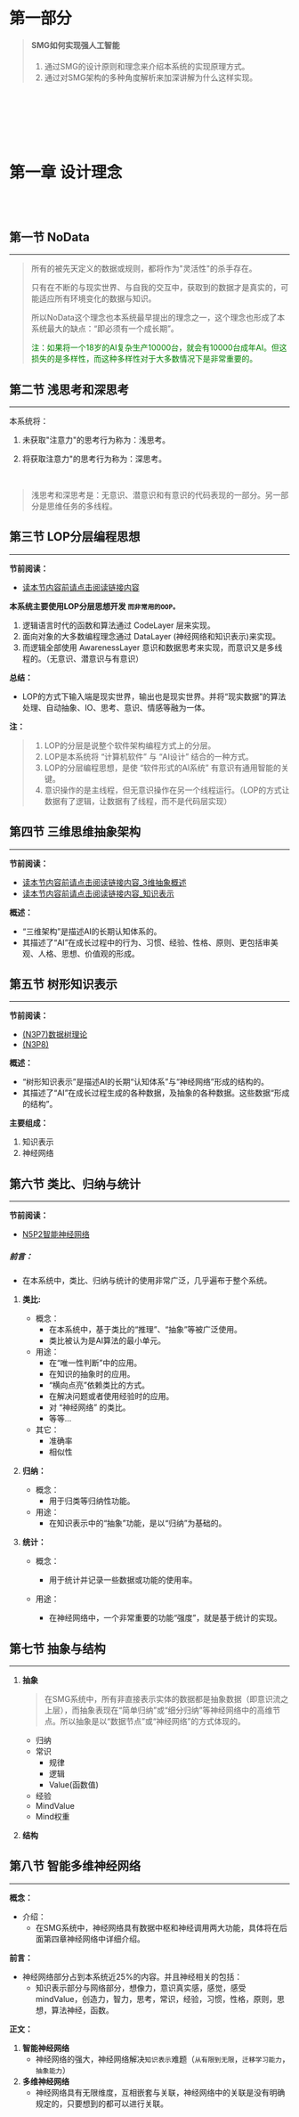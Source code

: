 
# 第一部分   

> #### SMG如何实现强人工智能
>
> 1. 通过SMG的设计原则和理念来介绍本系统的实现原理方式。
> 2. 通过对SMG架构的多种角度解析来加深讲解为什么这样实现。

<br><br><br><br><br>

# 第一章 设计理念

<br><br>

## 第一节 NoData

---

> 所有的被先天定义的数据或规则，都将作为"灵活性"的杀手存在。
>
> 
>
> 只有在不断的与现实世界、与自我的交互中，获取到的数据才是真实的，可能适应所有环境变化的数据与知识。
>
> 
>
> 所以NoData这个理念也本系统最早提出的理念之一，这个理念也形成了本系统最大的缺点：“即必须有一个成长期”。
>
> 
>
> <font color="green">注：如果将一个18岁的AI复杂生产10000台，就会有10000台成年AI。但这损失的是多样性，而这种多样性对于大多数情况下是非常重要的。</font>



## 第二节 浅思考和深思考

---

本系统将：

1. 未获取"注意力"的思考行为称为：浅思考。

2. 将获取注意力"的思考行为称为：深思考。

   ​

>  浅思考和深思考是：无意识、潜意识和有意识的代码表现的一部分。另一部分是思维任务的多线程。



## 第三节 LOP分层编程思想

---



**节前阅读：**

* [读本节内容前请点击阅读链接内容](../../手写笔记/Note4.md#n4p13loplayer-oriented-programming170803)



**本系统主要使用LOP分层思想开发   `而非常用的OOP。`**

1. 逻辑语言时代的函数和算法通过 CodeLayer 层来实现。
2. 面向对象的大多数编程理念通过 DataLayer (神经网络和知识表示)来实现。
3. 而逻辑全部使用 AwarenessLayer 意识和数据思考来实现，而意识又是多线程的。（无意识、潜意识与有意识）

**总结：**

* LOP的方式下输入端是现实世界，输出也是现实世界。并将“现实数据”的算法处理、自动抽象、IO、思考、意识、情感等融为一体。



**注：**

> 1. LOP的分层是说整个软件架构编程方式上的分层。
> 2. LOP是本系统将 “计算机软件” 与 “AI设计” 结合的一种方式。
> 3. LOP的分层编程思想，是使 “软件形式的AI系统” 有意识有通用智能的关键。
> 4. 意识操作的是主线程，但无意识操作在另一个线程运行。（LOP的方式让数据有了逻辑，让数据有了线程，而不是代码层实现）





## 第四节 三维思维抽象架构

---



**节前阅读：**

* [读本节内容前请点击阅读链接内容_3维抽象概述](../../框架/3维抽象概述.md#3维抽象概述)
* [读本节内容前请点击阅读链接内容_知识表示](../../框架/知识表示.md#第1维抽象的知识表示)

**概述：**

* “三维架构”是描述AI的长期认知体系的。
* 其描述了“AI”在成长过程中的行为、习惯、经验、性格、原则、更包括审美观、人格、思想、价值观的形成。





## 第五节 树形知识表示

---



**节前阅读：**

- [(N3P7)数据树理论](../../手写笔记/Note3.md#n3p7数据树理论)     
- [(N3P8)](../../手写笔记/Note3.md#n3p8)   

**概述：**

- “树形知识表示”是描述AI的长期“认知体系”与“神经网络”形成的结构的。  
- 其描述了“AI”在成长过程生成的各种数据，及抽象的各种数据。这些数据“形成的结构”。

**主要组成：**

1. 知识表示
2. 神经网络



## 第六节 类比、归纳与统计

---



**节前阅读：**

- [N5P2智能神经网络](../../手写笔记/Note5.md#n5p2智能神经网络)     

##### 前言：

* 在本系统中，类比、归纳与统计的使用非常广泛，几乎遍布于整个系统。

1. **类比:**

   * 概念：
     * 在本系统中，基于类比的“推理”、“抽象”等被广泛使用。
     * 类比被认为是AI算法的最小单元。
   * 用途：
     * 在“唯一性判断”中的应用。
     * 在知识的抽象时的应用。
     * “横向点亮”依赖类比的方式。
     * 在解决问题或者使用经验时的应用。
     * 对 “神经网络” 的类比。
     * 等等...
   * 其它：
     * 准确率
     * 相似性

2. **归纳：**

   * 概念：
     * 用于归类等归纳性功能。
   * 用途：
     * 在知识表示中的“抽象”功能，是以“归纳”为基础的。　

3. **统计：**

   * 概念：
     * 用于统计并记录一些数据或功能的使用率。


   * 用途：
     * 在神经网络中，一个非常重要的功能“强度”，就是基于统计的实现。





## 第七节 抽象与结构

---



1. **抽象**

   >  在SMG系统中，所有非直接表示实体的数据都是抽象数据（即意识流之上层），而抽象表现在“简单归纳”或“细分归纳”等神经网络中的高维节点。所以抽象是以“数据节点”或“神经网络”的方式体现的。

   * 归纳
   * 常识
     * 规律
     * 逻辑
     * Value(函数值)
   * 经验
   * MindValue
   * Mind权重

2. **结构**



## 第八节 智能多维神经网络

------

**概念：**

* 介绍：
  * 在SMG系统中，神经网络具有数据中枢和神经调用两大功能，具体将在后面第四章神经网络中详细介绍。

**前言：**

* 神经网络部分占到本系统近25%的内容。并且神经相关的包括：
  * 知识表示部分与网络部分，想像力，意识真实感，感觉，感受mindValue，创造力，智力，思考，常识，经验，习惯，性格，原则，思想，算法神经，函数。


**正文：**


1. **智能神经网络**
   * 神经网络的强大，神经网络解决`知识表示`难题（`从有限到无限`，`迁移学习能力`，`抽象能力`）
2. **多维神经网络**
   * 神经网络具有无限维度，互相嵌套与关联，神经网络中的关联是没有明确规定的，只要想到的都可以进行关联。

